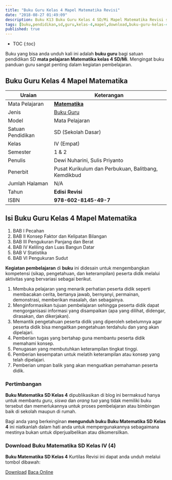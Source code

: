 ```yaml
---
title: "Buku Guru Kelas 4 Mapel Matematika Revisi"
date: "2018-08-27 01:49:09"
description: Buku K13 Buku Guru Kelas 4 SD/Mi Mapel Matematika Revisi sebagai referensi dalam pelaksanaan pembelajaran Matematika Kelas IV SD/Mi.
tags: [buku,pendidikan,sd,guru,kelas-4,mapel,download,buku-guru-kelas-4]
published: true
---
```

* TOC
{:toc}

<script type="application/ld+json">
{
  "@context":"http://schema.org",
  "@type":"Book",
  "name" : "{{ page.title }}",
  "author": {
    "@type":"Person",
    "name":"Dewi Nuharini, Sulis Priyanto"},
  "url" : "{{ site.url }}{{ page.url }}",
  "workExample" : [{
    "@type": "Book",
    "isbn": "978-602-8145-49-7",
    "bookEdition": "Revisi 2018",
    "bookFormat": "http://schema.org/Hardcover",
    "potentialAction":{
    "@type":"ReadAction",
    "target":
      {
        "@type":"EntryPoint",
        "urlTemplate":"{{ site.url }}{{ page.url }}",
        "actionPlatform":[
          "http://schema.org/DesktopWebPlatform",
          "http://schema.org/IOSPlatform",
          "http://schema.org/AndroidPlatform"
        ]
      }
      }
    }
    ]
    }
 
</script>

Buku yang bisa anda unduh kali ini adalah **buku guru** bagi satuan pendidikan SD **mata pelajaran Matematika kelas 4 SD/Mi**. Mengingat buku panduan guru sangat penting dalam kegiatan pembelajaran. 

## Buku Guru Kelas 4 Mapel Matematika

|Uraian|Keterangan|
| --- | --- |
|Mata Pelajaran|<a href="/bse/buku-guru-kelas-4-sd-mapel-matematika-revisi" title="Buku Guru Kelas 4 SD/Mi Mapel Matematika Revisi"><strong>Matematika</strong></a>|
|Jenis|<a href="/bse" title="Buku Guru" target="_blank">Buku Guru</a>|
|Model|Mata Pelajaran|
|Satuan Pendidikan|SD (Sekolah Dasar)|
Kelas|IV (Empat)|
|Semester|1 & 2|
Penulis|Dewi Nuharini, Sulis Priyanto|
|Penerbit|Pusat Kurikulum dan Perbukuan, Balitbang, Kemdikbud|
|Jumlah Halaman|N/A|
|Tahun|<strong>Edisi Revisi</strong>|
|ISBN|<strong>978-602-8145-49-7</strong>|

## Isi Buku Guru Kelas 4 Mapel Matematika
1. BAB I Pecahan
2. BAB II Konsep Faktor dan Kelipatan Bilangan
3. BAB III Pengukuran Panjang dan Berat
4. BAB IV Keliling dan Luas Bangun Datar
5. BAB V Statistika
6. BAB VI Pengukuran Sudut

<b>Kegiatan pembelajaran</b> di <b>buku</b> ini didesain untuk mengembangkan kompetensi (sikap, pengetahuan, dan keterampilan) peserta didik melalui aktivitas yang bervariasi sebagai berikut.
<ol><li>Membuka pelajaran yang menarik perhatian peserta didik seperti membacakan cerita, bertanya jawab, bernyanyi, permainan, demonstrasi, memberikan masalah, dan sebagainya.</li><li>Menginformasikan tujuan pembelajaran sehingga peserta didik dapat mengorganisasi informasi yang disampaikan (apa yang dilihat, didengar, dirasakan, dan dikerjakan).</li><li>Memantik pengetahuan peserta didik yang diperoleh sebelumnya agar peserta didik bisa mengaitkan pengetahuan terdahulu dan yang akan dipelajari.</li><li>Pemberian tugas yang bertahap guna membantu peserta didik memahami konsep.</li><li>Penugasan yang membutuhkan keterampilan tingkat tinggi.</li><li>Pemberian kesempatan untuk melatih keterampilan atau konsep yang telah dipelajari.</li><li>Pemberian umpan balik yang akan menguatkan pemahaman peserta didik.</li></ol>
  
### Pertimbangan
**Buku Matematika SD Kelas 4** dipublikasikan di blog ini bermaksud hanya untuk membantu _guru_, _siswa_ dan _orang tua_ yang tidak memiliki buku tersebut dan memerlukannya untuk proses pembelajaran atau bimbingan baik di sekolah maupun di rumah.

Bagi anda yang berkeinginan **mengunduh buku Buku Matematika SD Kelas 4** ini niatkanlah dalam hati anda untuk mempergunakannya sebagaimana mestinya bukan untuk diperjualbelikan atau dikomersilkan.
  
### Download Buku Matematika SD Kelas IV (4)
**Buku Matematika SD Kelas 4** Kurtilas Revisi ini dapat anda unduh melalui tombol dibawah:
<p class="center"><a class="button download" href="https://docs.google.com/uc?export=download&id=1F-JzWgbFny7VMGpEUkMaY2BRMYkdbrB9" rel="nofollow" target="_blank" title="Download">Download</a>
<a class="button demo open-dialog" href="https://drive.google.com/file/d/1F-JzWgbFny7VMGpEUkMaY2BRMYkdbrB9/preview" Title="Baca Online" rel="nofollow">Baca Online</a></p>
